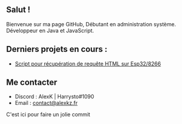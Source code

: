 ## Salut !
Bienvenue sur ma page GitHub, Débutant en administration système. Développeur en Java et JavaScript.

## Derniers projets en cours :
* [Script pour récupération de requête HTML sur Esp32/8266](https://github.com/AlexKientz/EspHTTPRequest)

## Me contacter
- Discord : AlexK | Harrysto#1090
- Email : contact@alexkz.fr

C'est ici pour faire un jolie commit
